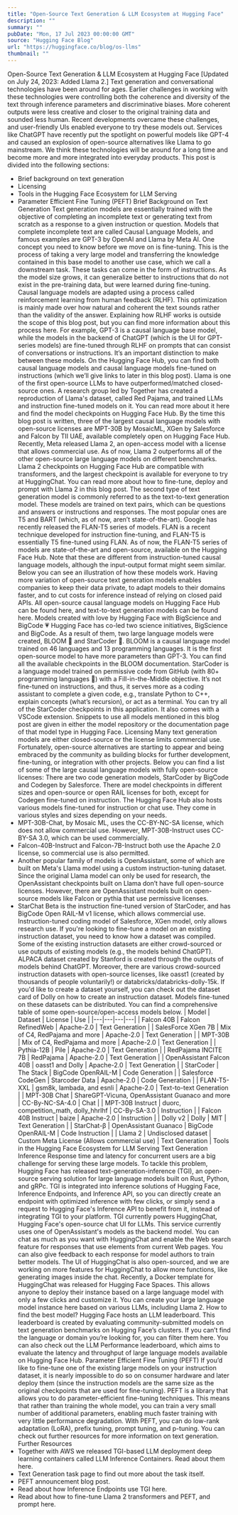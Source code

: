 ```yaml
---
title: "Open-Source Text Generation & LLM Ecosystem at Hugging Face"
description: ""
summary: ""
pubDate: "Mon, 17 Jul 2023 00:00:00 GMT"
source: "Hugging Face Blog"
url: "https://huggingface.co/blog/os-llms"
thumbnail: ""
---
```


Open-Source Text Generation & LLM Ecosystem at Hugging Face
[Updated on July 24, 2023: Added Llama 2.]
Text generation and conversational technologies have been around for ages. Earlier challenges in working with these technologies were controlling both the coherence and diversity of the text through inference parameters and discriminative biases. More coherent outputs were less creative and closer to the original training data and sounded less human. Recent developments overcame these challenges, and user-friendly UIs enabled everyone to try these models out. Services like ChatGPT have recently put the spotlight on powerful models like GPT-4 and caused an explosion of open-source alternatives like Llama to go mainstream. We think these technologies will be around for a long time and become more and more integrated into everyday products.
This post is divided into the following sections:
- Brief background on text generation
- Licensing
- Tools in the Hugging Face Ecosystem for LLM Serving
- Parameter Efficient Fine Tuning (PEFT)
Brief Background on Text Generation
Text generation models are essentially trained with the objective of completing an incomplete text or generating text from scratch as a response to a given instruction or question. Models that complete incomplete text are called Causal Language Models, and famous examples are GPT-3 by OpenAI and Llama by Meta AI.
One concept you need to know before we move on is fine-tuning. This is the process of taking a very large model and transferring the knowledge contained in this base model to another use case, which we call a downstream task. These tasks can come in the form of instructions. As the model size grows, it can generalize better to instructions that do not exist in the pre-training data, but were learned during fine-tuning.
Causal language models are adapted using a process called reinforcement learning from human feedback (RLHF). This optimization is mainly made over how natural and coherent the text sounds rather than the validity of the answer. Explaining how RLHF works is outside the scope of this blog post, but you can find more information about this process here.
For example, GPT-3 is a causal language base model, while the models in the backend of ChatGPT (which is the UI for GPT-series models) are fine-tuned through RLHF on prompts that can consist of conversations or instructions. It’s an important distinction to make between these models.
On the Hugging Face Hub, you can find both causal language models and causal language models fine-tuned on instructions (which we’ll give links to later in this blog post). Llama is one of the first open-source LLMs to have outperformed/matched closed-source ones. A research group led by Together has created a reproduction of Llama's dataset, called Red Pajama, and trained LLMs and instruction fine-tuned models on it. You can read more about it here and find the model checkpoints on Hugging Face Hub. By the time this blog post is written, three of the largest causal language models with open-source licenses are MPT-30B by MosaicML, XGen by Salesforce and Falcon by TII UAE, available completely open on Hugging Face Hub. Recently, Meta released Llama 2, an open-access model with a license that allows commercial use. As of now, Llama 2 outperforms all of the other open-source large language models on different benchmarks. Llama 2 checkpoints on Hugging Face Hub are compatible with transformers, and the largest checkpoint is available for everyone to try at HuggingChat. You can read more about how to fine-tune, deploy and prompt with Llama 2 in this blog post.
The second type of text generation model is commonly referred to as the text-to-text generation model. These models are trained on text pairs, which can be questions and answers or instructions and responses. The most popular ones are T5 and BART (which, as of now, aren’t state-of-the-art). Google has recently released the FLAN-T5 series of models. FLAN is a recent technique developed for instruction fine-tuning, and FLAN-T5 is essentially T5 fine-tuned using FLAN. As of now, the FLAN-T5 series of models are state-of-the-art and open-source, available on the Hugging Face Hub. Note that these are different from instruction-tuned causal language models, although the input-output format might seem similar. Below you can see an illustration of how these models work.
Having more variation of open-source text generation models enables companies to keep their data private, to adapt models to their domains faster, and to cut costs for inference instead of relying on closed paid APIs. All open-source causal language models on Hugging Face Hub can be found here, and text-to-text generation models can be found here.
Models created with love by Hugging Face with BigScience and BigCode 💗
Hugging Face has co-led two science initiatives, BigScience and BigCode. As a result of them, two large language models were created, BLOOM 🌸 and StarCoder 🌟. BLOOM is a causal language model trained on 46 languages and 13 programming languages. It is the first open-source model to have more parameters than GPT-3. You can find all the available checkpoints in the BLOOM documentation.
StarCoder is a language model trained on permissive code from GitHub (with 80+ programming languages 🤯) with a Fill-in-the-Middle objective. It’s not fine-tuned on instructions, and thus, it serves more as a coding assistant to complete a given code, e.g., translate Python to C++, explain concepts (what’s recursion), or act as a terminal. You can try all of the StarCoder checkpoints in this application. It also comes with a VSCode extension.
Snippets to use all models mentioned in this blog post are given in either the model repository or the documentation page of that model type in Hugging Face.
Licensing
Many text generation models are either closed-source or the license limits commercial use. Fortunately, open-source alternatives are starting to appear and being embraced by the community as building blocks for further development, fine-tuning, or integration with other projects. Below you can find a list of some of the large causal language models with fully open-source licenses:
There are two code generation models, StarCoder by BigCode and Codegen by Salesforce. There are model checkpoints in different sizes and open-source or open RAIL licenses for both, except for Codegen fine-tuned on instruction.
The Hugging Face Hub also hosts various models fine-tuned for instruction or chat use. They come in various styles and sizes depending on your needs.
- MPT-30B-Chat, by Mosaic ML, uses the CC-BY-NC-SA license, which does not allow commercial use. However, MPT-30B-Instruct uses CC-BY-SA 3.0, which can be used commercially.
- Falcon-40B-Instruct and Falcon-7B-Instruct both use the Apache 2.0 license, so commercial use is also permitted.
- Another popular family of models is OpenAssistant, some of which are built on Meta's Llama model using a custom instruction-tuning dataset. Since the original Llama model can only be used for research, the OpenAssistant checkpoints built on Llama don’t have full open-source licenses. However, there are OpenAssistant models built on open-source models like Falcon or pythia that use permissive licenses.
- StarChat Beta is the instruction fine-tuned version of StarCoder, and has BigCode Open RAIL-M v1 license, which allows commercial use. Instruction-tuned coding model of Salesforce, XGen model, only allows research use.
If you're looking to fine-tune a model on an existing instruction dataset, you need to know how a dataset was compiled. Some of the existing instruction datasets are either crowd-sourced or use outputs of existing models (e.g., the models behind ChatGPT). ALPACA dataset created by Stanford is created through the outputs of models behind ChatGPT. Moreover, there are various crowd-sourced instruction datasets with open-source licenses, like oasst1 (created by thousands of people voluntarily!) or databricks/databricks-dolly-15k. If you'd like to create a dataset yourself, you can check out the dataset card of Dolly on how to create an instruction dataset. Models fine-tuned on these datasets can be distributed.
You can find a comprehensive table of some open-source/open-access models below.
| Model | Dataset | License | Use |
|---|---|---|---|
| Falcon 40B | Falcon RefinedWeb | Apache-2.0 | Text Generation |
| SalesForce XGen 7B | Mix of C4, RedPajama and more | Apache-2.0 | Text Generation |
| MPT-30B | Mix of C4, RedPajama and more | Apache-2.0 | Text Generation |
| Pythia-12B | Pile | Apache-2.0 | Text Generation |
| RedPajama INCITE 7B | RedPajama | Apache-2.0 | Text Generation |
| OpenAssistant Falcon 40B | oasst1 and Dolly | Apache-2.0 | Text Generation |
| StarCoder | The Stack | BigCode OpenRAIL-M | Code Generation |
| Salesforce CodeGen | Starcoder Data | Apache-2.0 | Code Generation |
| FLAN-T5-XXL | gsm8k, lambada, and esnli | Apache-2.0 | Text-to-text Generation |
| MPT-30B Chat | ShareGPT-Vicuna, OpenAssistant Guanaco and more | CC-By-NC-SA-4.0 | Chat |
| MPT-30B Instruct | duorc, competition_math, dolly_hhrlhf | CC-By-SA-3.0 | Instruction |
| Falcon 40B Instruct | baize | Apache-2.0 | Instruction |
| Dolly v2 | Dolly | MIT | Text Generation |
| StarChat-β | OpenAssistant Guanaco | BigCode OpenRAIL-M | Code Instruction |
| Llama 2 | Undisclosed dataset | Custom Meta License (Allows commercial use) | Text Generation |
Tools in the Hugging Face Ecosystem for LLM Serving
Text Generation Inference
Response time and latency for concurrent users are a big challenge for serving these large models. To tackle this problem, Hugging Face has released text-generation-inference (TGI), an open-source serving solution for large language models built on Rust, Python, and gRPc. TGI is integrated into inference solutions of Hugging Face, Inference Endpoints, and Inference API, so you can directly create an endpoint with optimized inference with few clicks, or simply send a request to Hugging Face's Inference API to benefit from it, instead of integrating TGI to your platform.
TGI currently powers HuggingChat, Hugging Face's open-source chat UI for LLMs. This service currently uses one of OpenAssistant's models as the backend model. You can chat as much as you want with HuggingChat and enable the Web search feature for responses that use elements from current Web pages. You can also give feedback to each response for model authors to train better models. The UI of HuggingChat is also open-sourced, and we are working on more features for HuggingChat to allow more functions, like generating images inside the chat.
Recently, a Docker template for HuggingChat was released for Hugging Face Spaces. This allows anyone to deploy their instance based on a large language model with only a few clicks and customize it. You can create your large language model instance here based on various LLMs, including Llama 2.
How to find the best model?
Hugging Face hosts an LLM leaderboard. This leaderboard is created by evaluating community-submitted models on text generation benchmarks on Hugging Face’s clusters. If you can’t find the language or domain you’re looking for, you can filter them here.
You can also check out the LLM Performance leaderboard, which aims to evaluate the latency and throughput of large language models available on Hugging Face Hub.
Parameter Efficient Fine Tuning (PEFT)
If you’d like to fine-tune one of the existing large models on your instruction dataset, it is nearly impossible to do so on consumer hardware and later deploy them (since the instruction models are the same size as the original checkpoints that are used for fine-tuning). PEFT is a library that allows you to do parameter-efficient fine-tuning techniques. This means that rather than training the whole model, you can train a very small number of additional parameters, enabling much faster training with very little performance degradation. With PEFT, you can do low-rank adaptation (LoRA), prefix tuning, prompt tuning, and p-tuning.
You can check out further resources for more information on text generation.
Further Resources
- Together with AWS we released TGI-based LLM deployment deep learning containers called LLM Inference Containers. Read about them here.
- Text Generation task page to find out more about the task itself.
- PEFT announcement blog post.
- Read about how Inference Endpoints use TGI here.
- Read about how to fine-tune Llama 2 transformers and PEFT, and prompt here.